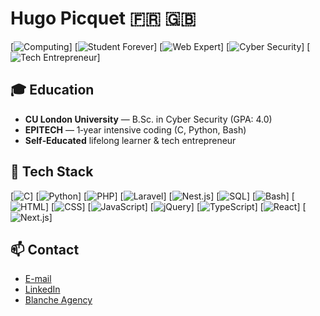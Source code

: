 # Hugo Picquet 🇫🇷 🇬🇧

[![Computing](https://img.shields.io/badge/Computing-blue)] [![Student Forever](https://img.shields.io/badge/Student-Forever-yellow)] [![Web Expert](https://img.shields.io/badge/Web_Expert-red)] [![Cyber Security](https://img.shields.io/badge/Cyber_Security-green)] [![Tech Entrepreneur](https://img.shields.io/badge/Tech_Entrepreneur-orange)]

## 🎓 Education
- **CU London University** — B.Sc. in Cyber Security (GPA: 4.0)
- **EPITECH** — 1‑year intensive coding (C, Python, Bash)
- **Self‑Educated** lifelong learner & tech entrepreneur

## 🚀 Tech Stack
[![C](https://img.shields.io/badge/C-00599C?style=for-the-badge&logo=c&logoColor=white)] [![Python](https://img.shields.io/badge/Python-3776AB?style=for-the-badge&logo=python&logoColor=white)] [![PHP](https://img.shields.io/badge/PHP-777BB4?style=for-the-badge&logo=php&logoColor=white)] [![Laravel](https://img.shields.io/badge/Laravel-FF2D20?style=for-the-badge&logo=laravel&logoColor=white)] [![Nest.js](https://img.shields.io/badge/Nest.js-E0234E?style=for-the-badge&logo=nestjs&logoColor=white)] [![SQL](https://img.shields.io/badge/SQL-4479A1?style=for-the-badge&logo=postgresql&logoColor=white)] [![Bash](https://img.shields.io/badge/Bash-4EAA25?style=for-the-badge&logo=gnu-bash&logoColor=white)] [![HTML](https://img.shields.io/badge/HTML-E34F26?style=for-the-badge&logo=html5&logoColor=white)] [![CSS](https://img.shields.io/badge/CSS-1572B6?style=for-the-badge&logo=css3&logoColor=white)] [![JavaScript](https://img.shields.io/badge/JavaScript-F7DF1E?style=for-the-badge&logo=javascript&logoColor=black)] [![jQuery](https://img.shields.io/badge/jQuery-0769AD?style=for-the-badge&logo=jquery&logoColor=white)] [![TypeScript](https://img.shields.io/badge/TypeScript-007ACC?style=for-the-badge&logo=typescript&logoColor=white)] [![React](https://img.shields.io/badge/React-20232A?style=for-the-badge&logo=react&logoColor=61DAFB)] [![Next.js](https://img.shields.io/badge/Next.js-000000?style=for-the-badge&logo=nextdotjs&logoColor=white)]

## 📫 Contact
- [E-mail](mailto:hugo@blanche.agency)
- [LinkedIn](https://www.linkedin.com/in/hugo-picquet/)
- [Blanche Agency](https://blanche.agency)
